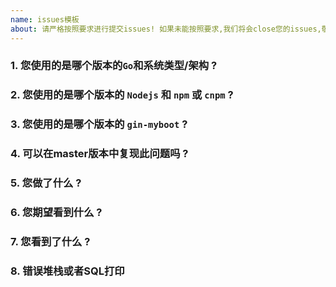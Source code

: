 ```yaml
---
name: issues模板
about: 请严格按照要求进行提交issues! 如果未能按照要求,我们将会close您的issues,敬请谅解!
---
```

<!-- 在提交问题之前，请先回答这些问题。谢谢! -->

### 1. 您使用的是哪个版本的`Go`和系统类型/架构 ?

<!-- 
请从您的终端粘贴命令 `go version` 的输出。
期望看到像: `go version go1.14.4 darwin/amd64` 
-->

### 2. 您使用的是哪个版本的 `Nodejs` 和 `npm` 或 `cnpm` ?

<!-- 
请从您的终端粘贴命令 `node -v` 的输出。
期望看到像: `v12.16.1` 
-->

<!-- 
请从您的终端粘贴命令 `npm -v` 的输出。
期望看到像: `6.13.4`
-->

<!-- 
请从您的终端粘贴命令 `cnpm -v` 的输出。
期望看到的像: `
cnpm@6.1.1 (/usr/local/lib/node_modules/cnpm/lib/parse_argv.js)
npm@6.14.2 (/usr/local/lib/node_modules/cnpm/node_modules/npm/lib/npm.js)
node@12.16.1 (/usr/local/bin/node)
npminstall@3.27.0 (/usr/local/lib/node_modules/cnpm/node_modules/npminstall/lib/index.js)
prefix=/usr/local 
darwin x64 19.6.0 
registry=https://r.npm.taobao.org
` 
-->

### 3. 您使用的是哪个版本的 `gin-myboot` ?

<!-- 
您如果克隆的是master就写master, 
如果是在Releases中下载的zip/tar.gz对应的tag版本,
如:`v2.3.0` 
-->



### 4. 可以在master版本中复现此问题吗 ?



### 5. 您做了什么 ?

<!-- 
如果可能，请提供最短代码的副本以重现该错误。
一个完整的可运行程序是最好的。 
-->



### 6. 您期望看到什么 ?



### 7. 您看到了什么 ?



### 8. 错误堆栈或者SQL打印